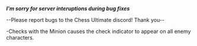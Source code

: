 ***I'm sorry for server interuptions during bug fixes***

--Please report bugs to the Chess Ultimate discord! Thank you--

-Checks with the Minion causes the check indicator to appear on all enemy characters.


